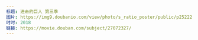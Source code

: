 ```yaml
---
标题: 进击的巨人 第三季
图片: https://img9.doubanio.com/view/photo/s_ratio_poster/public/p2522270235.jpg
时时: 2018
链接: https://movie.douban.com/subject/27072327/
---
```

